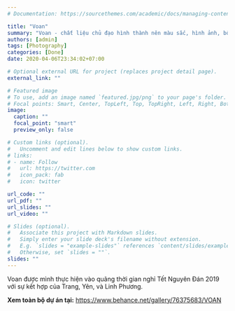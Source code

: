 ```yaml
---
# Documentation: https://sourcethemes.com/academic/docs/managing-content/

title: "Voan"
summary: "Voan - chất liệu chủ đạo hình thành nên màu sắc, hình ảnh, bố cục cho dự án."
authors: [admin]
tags: [Photography]
categories: [Done]
date: 2020-04-06T23:34:02+07:00

# Optional external URL for project (replaces project detail page).
external_link: ""

# Featured image
# To use, add an image named `featured.jpg/png` to your page's folder.
# Focal points: Smart, Center, TopLeft, Top, TopRight, Left, Right, BottomLeft, Bottom, BottomRight.
image:
  caption: ""
  focal_point: "smart"
  preview_only: false

# Custom links (optional).
#   Uncomment and edit lines below to show custom links.
# links:
# - name: Follow
#   url: https://twitter.com
#   icon_pack: fab
#   icon: twitter

url_code: ""
url_pdf: ""
url_slides: ""
url_video: ""

# Slides (optional).
#   Associate this project with Markdown slides.
#   Simply enter your slide deck's filename without extension.
#   E.g. `slides = "example-slides"` references `content/slides/example-slides.md`.
#   Otherwise, set `slides = ""`.
slides: ""
---
```

Voan được mình thực hiện vào quãng thời gian nghỉ Tết Nguyên Đán 2019 với sự kết hợp của Trang, Yên, và Linh Phương.

**Xem toàn bộ dự án tại:** https://www.behance.net/gallery/76375683/VOAN